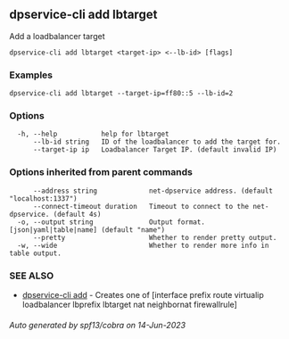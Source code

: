## dpservice-cli add lbtarget

Add a loadbalancer target

```
dpservice-cli add lbtarget <target-ip> <--lb-id> [flags]
```

### Examples

```
dpservice-cli add lbtarget --target-ip=ff80::5 --lb-id=2
```

### Options

```
  -h, --help           help for lbtarget
      --lb-id string   ID of the loadbalancer to add the target for.
      --target-ip ip   Loadbalancer Target IP. (default invalid IP)
```

### Options inherited from parent commands

```
      --address string             net-dpservice address. (default "localhost:1337")
      --connect-timeout duration   Timeout to connect to the net-dpservice. (default 4s)
  -o, --output string              Output format. [json|yaml|table|name] (default "name")
      --pretty                     Whether to render pretty output.
  -w, --wide                       Whether to render more info in table output.
```

### SEE ALSO

* [dpservice-cli add](dpservice-cli_add.md)	 - Creates one of [interface prefix route virtualip loadbalancer lbprefix lbtarget nat neighbornat firewallrule]

###### Auto generated by spf13/cobra on 14-Jun-2023
